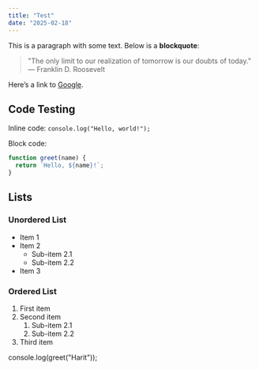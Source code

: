```yaml
---
title: "Test"
date: "2025-02-18"
---
```


This is a paragraph with some text. Below is a **blockquote**:

> "The only limit to our realization of tomorrow is our doubts of today."  
> — Franklin D. Roosevelt

Here’s a link to [Google](https://www.google.com).

## Code Testing

Inline code: `console.log("Hello, world!");`

Block code:
```javascript
function greet(name) {
  return `Hello, ${name}!`;
}
```

## Lists

### Unordered List
- Item 1
- Item 2
  - Sub-item 2.1
  - Sub-item 2.2
- Item 3

### Ordered List
1. First item
2. Second item
   1. Sub-item 2.1
   2. Sub-item 2.2
3. Third item

console.log(greet("Harit"));